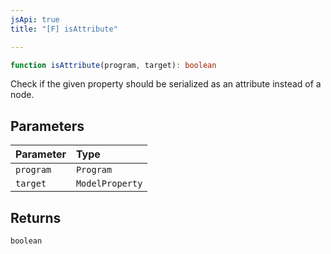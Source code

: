 ```yaml
---
jsApi: true
title: "[F] isAttribute"

---
```

```ts
function isAttribute(program, target): boolean
```

Check if the given property should be serialized as an attribute instead of a node.

## Parameters

| Parameter | Type |
| :------ | :------ |
| `program` | `Program` |
| `target` | `ModelProperty` |

## Returns

`boolean`

